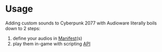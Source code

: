 # Usage

Adding custom sounds to Cyberpunk 2077 with Audioware literally boils down to 2 steps:

1. define your audios in [Manifest](./MANIFEST.md)(s)
1. play them in-game with scripting [API](./API.md)
